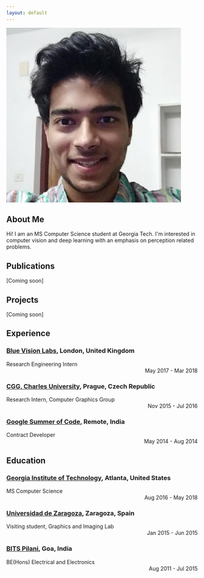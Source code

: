 ```yaml
---
layout: default
---
```

<img class="profile-picture" src="avatar.jpg">

## About Me

Hi! I am an MS Computer Science student at Georgia Tech.
I'm interested in computer vision and deep learning with an emphasis on perception related problems.

## Publications
[Coming soon]

## Projects
[Coming soon]

## Experience

### [Blue Vision Labs](https://www.bluevisionlabs.com), London, United Kingdom
<div style="text-align: left">Research Engineering Intern</div> <div style="text-align: right">May 2017 - Mar 2018</div>

### [CGG, Charles University](http://cgg.mff.cuni.cz/), Prague, Czech Republic
<div style="text-align: left"> Research Intern, Computer Graphics Group</div> <div style="text-align: right"> Nov 2015 - Jul 2016</div>

### [Google Summer of Code](https://www.google-melange.com/archive/gsoc/2014), Remote, India
<div style="text-align: left"> Contract Developer</div> <div style="text-align: right"> May 2014 - Aug 2014</div>

## Education

### [Georgia Institute of Technology](https://www.cc.gatech.edu), Atlanta, United States
<div style="text-align: left">MS Computer Science</div> <div style="text-align: right">Aug 2016 - May 2018</div>

### [Universidad de Zaragoza](https://www.cc.gatech.edu), Zaragoza, Spain
<div style="text-align: left">Visiting student, Graphics and Imaging Lab</div> <div style="text-align: right">Jan 2015 - Jun 2015</div>

### [BITS Pilani](https://www.cc.gatech.edu), Goa, India
<div style="text-align: left">BE(Hons) Electrical and Electronics</div> <div style="text-align: right">Aug 2011 - Jul 2015</div>